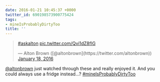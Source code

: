 ```yaml
---
date: 2016-01-21 10:45:37 +0000
twitter_id: 690198573900775424
tags:
- mineIsProbablyDirtyToo
title: ''
---
```


<blockquote class="twitter-tweet"><p lang="und" dir="ltr"><a href="https://twitter.com/hashtag/askalton?src=hash&amp;ref_src=twsrc%5Etfw">#askalton</a> <a href="https://t.co/Qvi1dZ8fIG">pic.twitter.com/Qvi1dZ8fIG</a></p>&mdash; Alton Brown ([@altonbrown](https://twitter.com/altonbrown)) <a href="https://twitter.com/altonbrown/status/688920446524231680?ref_src=twsrc%5Etfw">January 18, 2016</a></blockquote>
<script async src="https://platform.twitter.com/widgets.js" charset="utf-8"></script>

[@altonbrown](https://twitter.com/altonbrown) just watched through these and really enjoyed it. And you could always use a fridge instead…? [#mineIsProbablyDirtyToo](https://twitter.com/hashtag/mineIsProbablyDirtyToo)
